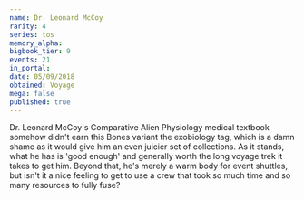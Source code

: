 ```yaml
---
name: Dr. Leonard McCoy
rarity: 4
series: tos
memory_alpha:
bigbook_tier: 9
events: 21
in_portal:
date: 05/09/2018
obtained: Voyage
mega: false
published: true
---
```


Dr. Leonard McCoy's Comparative Alien Physiology medical textbook somehow didn't earn this Bones variant the exobiology tag, which is a damn shame as it would give him an even juicier set of collections. As it stands, what he has is 'good enough' and generally worth the long voyage trek it takes to get him. Beyond that, he's merely a warm body for event shuttles, but isn't it a nice feeling to get to use a crew that took so much time and so many resources to fully fuse?
